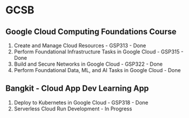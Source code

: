 # GCSB
## Google Cloud Computing Foundations Course 

1. Create and Manage Cloud Resources - GSP313 - Done
2. Perform Foundational Infrastructure Tasks in Google Cloud - GSP315 - Done
3. Build and Secure Networks in Google Cloud - GSP322 - Done
4. Perform Foundational Data, ML, and AI Tasks in Google Cloud - Done

## Bangkit - Cloud App Dev Learning App

1. Deploy to Kubernetes in Google Cloud - GSP318 - Done
2. Serverless Cloud Run Development - In Progress

